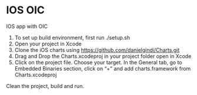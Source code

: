 # IOS OIC
IOS app with OIC

1. To set up build environment, first run ./setup.sh
2. Open your project in Xcode
3. Clone the iOS charts using https://github.com/danielgindi/Charts.git
4. Drag and Drop the Charts.xcodeproj in your project folder open in Xcode
5. Click on the project file. Choose your target. In the General tab, go to Embedded Binaries section, click on “+” and add charts.framework from Charts.xcodeproj

Clean the project, build and run.
